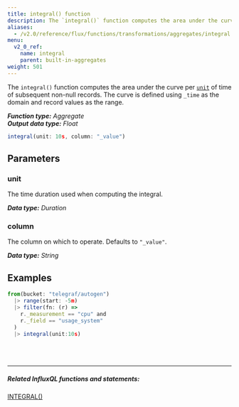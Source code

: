 ```yaml
---
title: integral() function
description: The `integral()` function computes the area under the curve per unit of time of subsequent non-null records.
aliases:
  - /v2.0/reference/flux/functions/transformations/aggregates/integral
menu:
  v2_0_ref:
    name: integral
    parent: built-in-aggregates
weight: 501
---
```


The `integral()` function computes the area under the curve per [`unit`](#unit) of time of subsequent non-null records.
The curve is defined using `_time` as the domain and record values as the range.

_**Function type:** Aggregate_  
_**Output data type:** Float_

```js
integral(unit: 10s, column: "_value")
```

## Parameters

### unit
The time duration used when computing the integral.

_**Data type:** Duration_

### column
The column on which to operate.
Defaults to `"_value"`.

_**Data type:** String_

## Examples
```js
from(bucket: "telegraf/autogen")
  |> range(start: -5m)
  |> filter(fn: (r) =>
    r._measurement == "cpu" and
    r._field == "usage_system"
  )
  |> integral(unit:10s)
```

<hr style="margin-top:4rem"/>

##### Related InfluxQL functions and statements:
[INTEGRAL()](https://docs.influxdata.com/influxdb/latest/query_language/functions/#integral)
